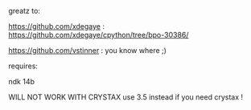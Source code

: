 greatz to:

https://github.com/xdegaye : https://github.com/xdegaye/cpython/tree/bpo-30386/

https://github.com/vstinner : you know where ;)


requires:

ndk 14b

WILL NOT WORK WITH CRYSTAX use 3.5 instead if you need crystax !
